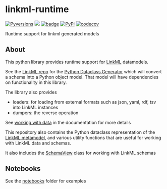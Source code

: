 # linkml-runtime
[![Pyversions](https://img.shields.io/pypi/pyversions/linkml-runtime.svg)](https://pypi.python.org/pypi/linkml-runtime)
![](https://github.com/linkml/linkml-runtime/workflows/Build/badge.svg)
[![badge](https://img.shields.io/badge/launch-binder-579ACA.svg)](https://mybinder.org/v2/gh/linkml/linkml-runtime/main?filepath=notebooks)
[![PyPi](https://img.shields.io/pypi/v/linkml-runtime.svg)](https://pypi.python.org/pypi/linkml)
[![codecov](https://codecov.io/gh/linkml/linkml-runtime/branch/main/graph/badge.svg?token=FOBHNSK5WG)](https://codecov.io/gh/linkml/linkml-runtime)

Runtime support for linkml generated models


## About

This python library provides runtime support for [LinkML](https://linkml.io/linkml/) datamodels.

See the [LinkML repo](https://github.com/linkml/linkml) for the [Python Dataclass Generator](https://linkml.io/linkml/generators/python.html) which will convert a schema into a Python object model. That model will have dependencies on functionality in this library.

The library also provides

* loaders: for loading from external formats such as json, yaml, rdf, tsv into LinkML instances
* dumpers: the reverse operation

See [working with data](https://linkml.io/linkml/data/index.html) in the documentation for more details

This repository also contains the Python dataclass representation of the [LinkML metamodel](https://github.com/linkml/linkml-model), and various utility functions that are useful for working with LinkML data and schemas.

It also includes the [SchemaView](https://linkml.io/linkml/developers/manipulating-schemas.html) class for working with LinkML schemas

## Notebooks

See the [notebooks](https://github.com/linkml/linkml-runtime/tree/main/notebooks) folder for examples
